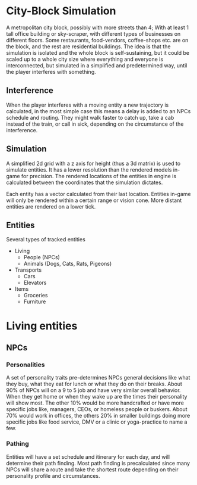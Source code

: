 # City-Block Simulation
A metropolitan city block, possibly with more streets than 4; With at least 1 tall office building or sky-scraper, with different types of businesses on different floors. Some restaurants, food-vendors, coffee-shops etc. are on the block, and the rest are residential buildings.
The idea is that the simulation is isolated and the whole block is self-sustaining, but it could be scaled up to a whole city size where everything and everyone is interconnected, but simulated in a simplified and predetermined way, until the player interferes with something.
## Interference
When the player interferes with a moving entity a new trajectory is calculated, in the most simple case this means a delay is added to an NPCs schedule and routing. They might walk faster to catch up, take a cab instead of the train, or call in sick, depending on the circumstance of the interference.


## Simulation
A simplified 2d grid with a z axis for height (thus a 3d matrix) is used to simulate entities. It has a lower resolution than the rendered models in-game for precision.
The rendered locations of the entities in engine is calculated between the coordinates that the simulation dictates.

Each entity has a vector calculated from their last location.
Entities in-game will only be rendered within a certain range or vision cone. More distant entities are rendered on a lower tick.

## Entities
Several types of tracked entities
- Living
  - People (NPCs)
  - Animals (Dogs, Cats, Rats, Pigeons)
- Transports
  - Cars
  - Elevators
- Items
  - Groceries
  - Furniture

# Living entities

## NPCs
### Personalities
A set of personality traits pre-determines NPCs general decisions like what they buy, what they eat for lunch or what they do on their breaks. About 90% of NPCs will on a 9 to 5 job and have very similar overall behavior. When they get home or when they wake up are the times their personality will show most.
The other 10% would be more handcrafted or have more specific jobs like, managers, CEOs, or homeless people or buskers. About 70% would work in offices, the others 20% in smaller buildings doing more specific jobs like food service, DMV or a clinic or yoga-practice to name a few.

### Pathing
Entities will have a set schedule and itinerary for each day, and will determine their path finding. Most path finding is precalculated since many NPCs will share a route and take the shortest route depending on their personality profile and circumstances.